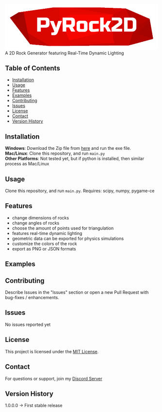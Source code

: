 ![banner](screenshots/banner.png)
A 2D Rock Generator featuring Real-Time Dynamic Lighting

## Table of Contents

- [Installation](#installation)
- [Usage](#usage)
- [Features](#features)
- [Examples](#examples)
- [Contributing](#contributing)
- [Issues](#issues)
- [License](#license)
- [Contact](#contact)
- [Version History](#version-history)

## Installation

**Windows**: Download the Zip file from [here](https://tank-king.itch.io/PyRock2D) and run the exe file.<br>
**Mac/Linux**: Clone this repository, and run `main.py`<br>
**Other Platforms**: Not tested yet, but if python is installed, then similar process as Mac/Linux

## Usage

Clone this repository, and run `main.py`.
Requires: scipy, numpy, pygame-ce

## Features

- change dimensions of rocks
- change angles of rocks
- choose the amount of points used for triangulation
- features real-time dynamic lighting
- geometric data can be exported for physics simulations
- customize the colors of the rock
- export as PNG or JSON formats

## Examples


## Contributing

Describe Issues in the "Issues" section or open a new Pull Request with bug-fixes / enhancements.

## Issues

No issues reported yet

## License

This project is licensed under the [MIT License](LICENSE.md).

## Contact

For questions or support, join my [Discord Server](https://discord.com/invite/qh8XGWypvg)

## Version History

1.0.0.0 -> First stable release

